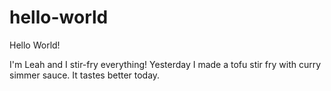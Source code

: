 # hello-world
Hello World!

I'm Leah and I stir-fry everything! Yesterday I made a tofu stir fry with curry simmer sauce. It tastes better today.
